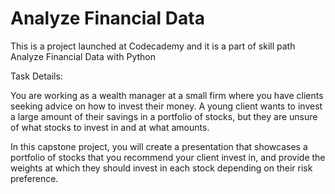 # Analyze Financial Data

This is a project launched at Codecademy and it is a part of skill path Analyze Financial Data with Python

Task Details:

You are working as a wealth manager at a small firm where you have clients seeking advice on how to invest their money. A young client wants to invest a large amount of their savings in a portfolio of stocks, but they are unsure of what stocks to invest in and at what amounts.

In this capstone project, you will create a presentation that showcases a portfolio of stocks that you recommend your client invest in, and provide the weights at which they should invest in each stock depending on their risk preference. 

